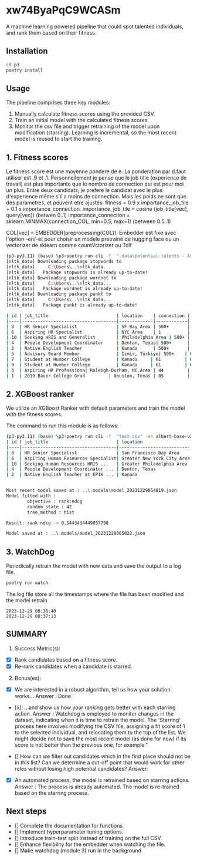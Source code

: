 
#  xw74ByaPqC9WCASm

A machine learning powered pipeline that could spot talented individuals, and rank them based on their fitness.

## Installation

```bash
cd p3
poetry install
```

## Usage
The pipeline comprises three key modules:
1. Manually calculate fitness scores using the provided CSV.
2. Train an initial model with the calculated fitness scores.
3. Monitor the csv file and trigger retraining of the model upon modification (starring). Learning is incremental, so the most recent model is reused to start the training.

## 1. Fitness scores
Le fitness score est une moyenne pondere de e. La ponderation par d.faut utiliser est .9 et .1. Personnellement je pense que le job title (experience de travail) est plus importante que le nombre de connection qui est pour moi un plus. Entre deux candidats, je prefere le candidat avec le plus d'experience même s'il a moins de connection. Mais les poids ne sont que des parametres, et peuvent etre ajustés.
fitness =  0.9 x importance_job_tile + 0.1 x importance_connection.
importance_job_tile =  cosine (job_title[vec], query[vec]) (betwen 0..1)
importance_connection =  sklearn.MINMAX(connection_COL, min=0.5, max=1) (between 0.5..1)

COL[vec] =  EMBEDDER(preprocessing(COL)). Embedder est fixe avec l'option -en/-et pour choisir un modele pretrainé de hugging face ou un vectorizer de sklearn comme countVctorizer ou Tdif

```bash
(p3-py3.11) (base) \p3>poetry run cli -f  ".data\potential-talents - Aspiring human resources - seeking human resources.csv" -en albert-base-v2 -q "Aspiring human resources" --debug rank
[nltk_data] Downloading package stopwords to
[nltk_data]     C:\Users\..\nltk_data...
[nltk_data]   Package stopwords is already up-to-date!
[nltk_data] Downloading package wordnet to
[nltk_data]     C:\Users\..\nltk_data...
[nltk_data]   Package wordnet is already up-to-date!
[nltk_data] Downloading package punkt to
[nltk_data]     C:\Users\..\nltk_data...
[nltk_data]   Package punkt is already up-to-date!

| id | job_title                          | location    | connection | fit      | query                     | qId |
|----|------------------------------------|-------------|------------|----------|---------------------------|-----|
| 8  | HR Senior Specialist               | SF Bay Area | 500+       | 0.919851 | Aspiring human resources  | 0   |
| 6  | Aspiring HR Specialist             | NYC Area    | 1          | 0.918608 | Aspiring human resources  | 0   |
| 10 | Seeking HRIS and Generalist        | Philadelphia Area | 500+ | 0.891796 | Aspiring human resources  | 0   |
| 4  | People Development Coordinator     | Denton, Texas| 500+      | 0.889278 | Aspiring human resources  | 0   |
| 2  | Native English Teacher             | Kanada      | 500+       | 0.889178 | Aspiring human resources  | 0   |
| 5  | Advisory Board Member              | İzmir, Türkiye| 500+    | 0.884010 | Aspiring human resources  | 0   |
| 7  | Student at Humber College          | Kanada     | 61         | 0.873881 | Aspiring human resources  | 0   |
| 9  | Student at Humber College          | Kanada     | 61         | 0.873881 | Aspiring human resources  | 0   |
| 3  | Aspiring HR Professiona| Raleigh-Durham, NC Area | 44         | 0.871002 | Aspiring human resources  | 0   |
| 1  | 2019 Bauer College Grad         | Houston, Texas | 85         | 0.844078 | Aspiring human resources  | 0   |

```

## 2. XGBoost ranker

We utilize an XGBoost Ranker with default parameters and train the model with the fitness scores.

The command to run this module is as follows:
```bash
(p3-py3.11) (base) \p3>poetry run cli -f  "test.csv" -en albert-base-v2  --debug fit
| id | job_title                          | location                  | conn | fit| query                     | qId | relevance_score  |
|----|------------------------------------|---------------------------|------------|----|---------------------------|------------------|
| 8  | HR Senior Specialist               | San Francisco Bay Area    | 500+ | 0.919851 | Aspiring human resources  | 0   | 1          |
| 6  | Aspiring Human Resources Specialist| Greater New York City Area| 1    | 0.918608 | Aspiring human resources  | 0   | 2          |
| 10 | Seeking Human Resources HRIS ...   | Greater Philadelphia Area | 500+ | 0.891796 | Aspiring human resources  | 0   | 3          |
| 4  | People Development Coordinator ... | Denton, Texas             | 500+ | 0.889278 | Aspiring human resources  | 0   | 4          |
| 2  | Native English Teacher at EPIK ... | Kanada                    | 500+ | 0.889178 | Aspiring human resources  | 0   | 5          |


Most recent model saved at : ..\.models\model_20231229064819.json
Model fitted with :
        objective : rank:ndcg
        random_state : 42
        tree_method : hist

Result: rank:ndcg -> 0.5443434449057798

Model saved at : ..\.models/model_20231229065022.json
```
## 3. WatchDog

Periodically retrain the model with new data and save the output to a log file.

```bash
poetry run watch
```
The log file store all the timestamps where the file has been modified and the model retrain
```
2023-12-29 08:36:40
2023-12-29 08:37:13
```

## SUMMARY
1. Success Metric(s):

- [x] Rank candidates based on a fitness score.
- [x] Re-rank candidates when a candidate is starred.

2. Bonus(es):

- [x] We are interested in a robust algorithm, tell us how your solution works...
  Answer : Done
  
- [x]: ...and show us how your ranking gets better with each starring action. 
  Answer : Watchdog is employed to monitor changes in the dataset, indicating when it is time to retrain the model. The 'Starring' process here involves modifying the CSV file, assigning a fit score of 1 to the selected individual, and relocating them to the top of the list. We might decide not to save the most recent model (as done for now) if its score is not better than the previous one, for example."

- [] How can we filter out candidates which in the first place should not be in this list? Can we determine a cut-off point that would work for other roles without losing high potential candidates?
  Answer: 

- [x] An automated process; the model is retrained based on starring actions. 
  Answer : The process is already automated. The model is re-trained based on the starring process.

## Next steps
 - [] Complete the documentation for functions.
 - [] Implement hyperparameter tuning options.
 - [] Introduce train-test split instead of training on the full CSV.
 - [] Enhance flexibility for the embedder when watching the file.
 - [] Make watchdog (module 3) run in the background